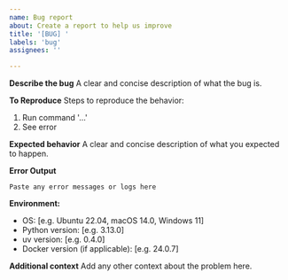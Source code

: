 ```yaml
---
name: Bug report
about: Create a report to help us improve
title: '[BUG] '
labels: 'bug'
assignees: ''

---
```


**Describe the bug**
A clear and concise description of what the bug is.

**To Reproduce**
Steps to reproduce the behavior:
1. Run command '...'
2. See error

**Expected behavior**
A clear and concise description of what you expected to happen.

**Error Output**
```
Paste any error messages or logs here
```

**Environment:**
 - OS: [e.g. Ubuntu 22.04, macOS 14.0, Windows 11]
 - Python version: [e.g. 3.13.0]
 - uv version: [e.g. 0.4.0]
 - Docker version (if applicable): [e.g. 24.0.7]

**Additional context**
Add any other context about the problem here.